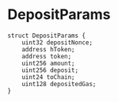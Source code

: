# DepositParams


```solidity
struct DepositParams {
    uint32 depositNonce;
    address hToken;
    address token;
    uint256 amount;
    uint256 deposit;
    uint24 toChain;
    uint128 depositedGas;
}
```

